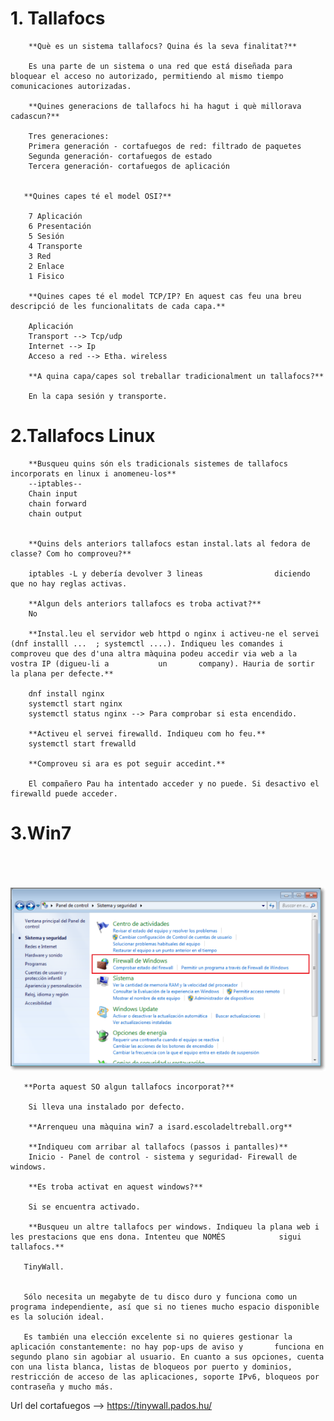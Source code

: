 # 1. Tallafocs
        **Què es un sistema tallafocs? Quina és la seva finalitat?**
        
        Es una parte de un sistema o una red que está diseñada para bloquear el acceso no autorizado, permitiendo al mismo tiempo comunicaciones autorizadas.
        
        **Quines generacions de tallafocs hi ha hagut i què millorava cadascun?**
        
        Tres generaciones:
        Primera generación - cortafuegos de red: filtrado de paquetes
        Segunda generación- cortafuegos de estado
        Tercera generación- cortafuegos de aplicación
        
        
       **Quines capes té el model OSI?**
        
        7 Aplicación
        6 Presentación
        5 Sesión 
        4 Transporte
        3 Red
        2 Enlace
        1 Fisico
        
        **Quines capes té el model TCP/IP? En aquest cas feu una breu descripció de les funcionalitats de cada capa.**
        
        Aplicación
        Transport --> Tcp/udp
        Internet --> Ip
        Acceso a red --> Etha. wireless
        
        **A quina capa/capes sol treballar tradicionalment un tallafocs?**
        
        En la capa sesión y transporte.
        
# 2.Tallafocs Linux
        **Busqueu quins són els tradicionals sistemes de tallafocs incorporats en linux i anomeneu-los**
        --iptables--
        Chain input
        chain forward 
        chain output
        
        
        **Quins dels anteriors tallafocs estan instal.lats al fedora de classe? Com ho comproveu?**
        
        iptables -L y debería devolver 3 lineas                diciendo que no hay reglas activas. 
        
        **Algun dels anteriors tallafocs es troba activat?**
        No
        
        **Instal.leu el servidor web httpd o nginx i activeu-ne el servei (dnf installl ...  ; systemctl ....). Indiqueu les comandes i comproveu que des d'una altra màquina podeu accedir via web a la vostra IP (digueu-li a           un       company). Hauria de sortir la plana per defecte.**
        
        dnf install nginx
        systemctl start nginx
        systemctl status nginx --> Para comprobar si esta encendido.
        
        **Activeu el servei firewalld. Indiqueu com ho feu.**
        systemctl start frewalld
        
        **Comproveu si ara es pot seguir accedint.**
        
        El compañero Pau ha intentado acceder y no puede. Si desactivo el firewalld puede acceder.
        
        
# 3.Win7
<p align="center">
  <b></b><br>
  <br><br>
  <img src="https://github.com/zeuslawl/M01-2016-2017/blob/master/Tallafocs/wfirewall.png">
</p>
       
       **Porta aquest SO algun tallafocs incorporat?**
        
        Si lleva una instalado por defecto.
        
        **Arrenqueu una màquina win7 a isard.escoladeltreball.org**
        
        **Indiqueu com arribar al tallafocs (passos i pantalles)**
        Inicio - Panel de control - sistema y seguridad- Firewall de windows.
        
        **Es troba activat en aquest windows?**
        
        Si se encuentra activado.
        
        **Busqueu un altre tallafocs per windows. Indiqueu la plana web i les prestacions que ens dona. Intenteu que NOMÉS            sigui tallafocs.**
        
       TinyWall. 
 
       
       Sólo necesita un megabyte de tu disco duro y funciona como un programa independiente, así que si no tienes mucho espacio disponible es la solución ideal.

       Es también una elección excelente si no quieres gestionar la aplicación constantemente: no hay pop-ups de aviso y       funciona en segundo plano sin agobiar al usuario. En cuanto a sus opciones, cuenta con una lista blanca, listas de bloqueos por puerto y dominios, restricción de acceso de las aplicaciones, soporte IPv6, bloqueos por contraseña y mucho más.
       
Url del cortafuegos -->   <https://tinywall.pados.hu/> 

